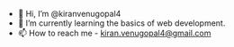 - 👋 Hi, I’m @kiranvenugopal4
- 🌱 I’m currently learning the basics of web development.
- 📫 How to reach me - kiran.venugopal4@gmail.com

<!---
kiranvenugopal4/kiranvenugopal4 is a ✨ special ✨ repository because its `README.md` (this file) appears on your GitHub profile.
You can click the Preview link to take a look at your changes.
--->

